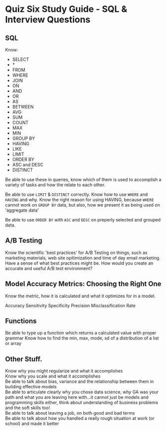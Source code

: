# Quiz Six Study Guide - SQL & Interview Questions  


## SQL
Know:
  
* SELECT  
* \*  
* FROM  
* WHERE  
* JOIN  
* ON  
* AND  
* OR  
* AS  
* BETWEEN  
* AVG   
* SUM  
* COUNT  
* MAX  
* MIN  
* GROUP BY  
* HAVING   
* LIKE  
* LIMIT  
* ORDER BY  
* ASC and DESC  
* DISTINCT


Be able to use these in queries, know which of them is used to accomplish a variety of tasks and how the relate to each other.

Be able to use `LIMIT`  & `DISTINCT` correctly.
Know how to use `WHERE` and `HAVING` and why. Know the right reason for using HAVING, because `WHERE` cannot work on `GROUP BY` data, but also, how we present it as being used on 'aggregate data'

Be able to use `ORDER BY` with `ASC` and `DESC` on preperly selected and grouped data.

## A/B Testing

Know the scientific 'best practices' for A/B Testing on things, such as marketing materials, web site opitimization and time of day email marketing. Have a sense of what best practices might be. How would you create an accurate and useful A/B test environment?


## Model Accuracy Metrics: Choosing the Right One

Know the metric, how it is calculated and what it optimizes for in a model.

Accuracy
Sensitivity
Specificity
Precision
Misclassification Rate

## Functions

Be able to type up a function which returns a calculated value with proper grammar
Know how to find the min, max, mode, sd of a distribution of a list or array


## Other Stuff. 

Know why you might regularize and what it accomplishes  
Know why you scale and what it accomplishes  
Be able to talk about bias, variance and the relationship between them in building effective models  
Be able to articulate clearly why you chose data science, why GA was your path and what you are leaving here with...it cannot just be models and programming skills either, think about understanding of business problems and the soft skills too!  
Be able to talk about leaving a job, on both good and bad terms  
Be able to talk about how you handled a really rough situation at work (or school) and made it better  

